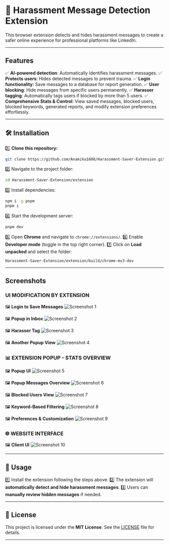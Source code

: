 # 🚀 Harassment Message Detection Extension

This browser extension detects and hides harassment messages to create a safer online experience for professional platforms like LinkedIn.

---

## Features
✅ **AI-powered detection**: Automatically identifies harassment messages.
✅ **Protects users**: Hides detected messages to prevent trauma.
✅ **Login functionality**: Save messages to a database for report generation.
✅ **User blocking**: Hide messages from specific users permanently.
✅ **Harasser tagging**: Automatically tags users if blocked by more than 5 users.
✅ **Comprehensive Stats & Control**: View saved messages, blocked users, blocked keywords, generated reports, and modify extension preferences effortlessly.


---

## 🛠 Installation
1️⃣ **Clone this repository:**
   ```sh
   git clone https://github.com/Anamika1608/Harassment-Saver-Extension.git
   ```
2️⃣ Navigate to the project folder:
   ```sh
   cd Harassment-Saver-Extension/extension
   ```
3️⃣ Install dependencies:
   ```sh
   npm i -g pnpm
   pnpm i
   ```
4️⃣ Start the development server:
   ```sh
   pnpm dev
   ```
5️⃣ Open **Chrome** and navigate to `chrome://extensions/`.
6️⃣ Enable **Developer mode** (toggle in the top right corner).
7️⃣ Click on **Load unpacked** and select the folder:
   ```
   Harassment-Saver-Extension/extension/build/chrome-mv3-dev
   ```

---

## Screenshots
### UI MODIFICATION BY EXTENSION
🖼️ **Login to Save Messages**
![Screenshot 1](extension/assets/screenshots/login_to_save.png)

🖼️ **Popup in Inbox**
![Screenshot 2](extension/assets/screenshots/popup_inbox.png)

🖼️ **Harasser Tag**
![Screenshot 3](extension/assets/screenshots/harasser_tag.png)

🖼️ **Another Popup View**
![Screenshot 4](extension/assets/screenshots/popup_inbox.png)

### 📊 EXTENSION POPUP - STATS OVERVIEW
🖼️ **Popup UI**
![Screenshot 5](extension/assets/screenshots/popup_ui.png)

🖼️ **Popup Messages Overview**
![Screenshot 6](extension/assets/screenshots/popup_ui_msg.png)

🖼️ **Blocked Users View**
![Screenshot 7](extension/assets/screenshots/popup_ui_blocked.png)

🖼️ **Keyword-Based Filtering**
![Screenshot 8](extension/assets/screenshots/popup_ui_keywords.png)

🖼️ **Preferences & Customization**
![Screenshot 9](extension/assets/screenshots/popup_ui_preferences.png)

### 🌐 WEBSITE INTERFACE
🖼️ **Client UI**
![Screenshot 10](extension/assets/screenshots/client_ui.png)

---

## 🚀 Usage
1️⃣ Install the extension following the steps above.
2️⃣ The extension will **automatically detect and hide harassment messages**.
3️⃣ Users can **manually review hidden messages** if needed.

---

## 📜 License
This project is licensed under the **MIT License**. See the [LICENSE](LICENSE) file for details.

---

